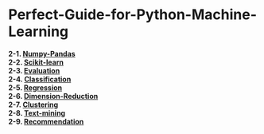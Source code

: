 # Perfect-Guide-for-Python-Machine-Learning

**2-1. [Numpy-Pandas]()**  
**2-2. [Scikit-learn]()**  
**2-3. [Evaluation]()**  
**2-4. [Classification]()**  
**2-5. [Regression]()**  
**2-6. [Dimension-Reduction]()**  
**2-7. [Clustering]()**  
**2-8. [Text-mining]()**  
**2-9. [Recommendation]()**  
